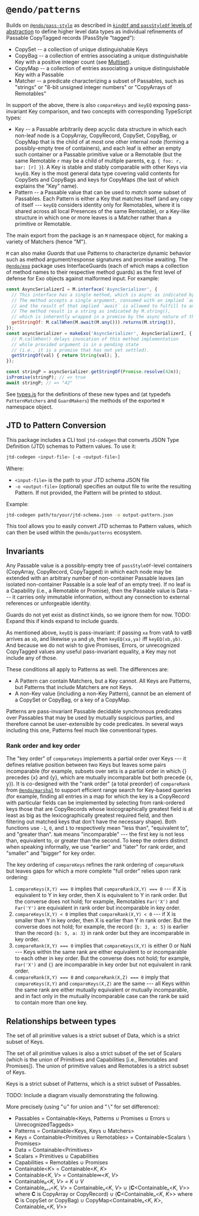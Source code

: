 # `@endo/patterns`

Builds on [`@endo/pass-style`](https://www.npmjs.com/package/@endo/pass-style) as described in [`kindOf` and `passStyleOf` levels of abstraction](./docs/marshal-vs-patterns-level.md) to define higher level data types as individual refinements of Passable CopyTagged records (PassStyle "tagged"):
   - CopySet -- a collection of unique distinguishable Keys
   - CopyBag -- a collection of entries associating a unique distinguishable Key with a positive integer count (see [Multiset](https://en.wikipedia.org/wiki/Multiset)).
   - CopyMap -- a collection of entries associating a unique distinguishable Key with a Passable
   - Matcher -- a predicate characterizing a subset of Passables, such as "strings" or "8-bit unsigned integer numbers" or "CopyArrays of Remotables"

In support of the above, there is also `compareKeys` and `keyEQ` exposing pass-invariant Key comparison, and two concepts with corresponding TypeScript types:
   - Key -- a Passable arbitrarily deep acyclic data structure in which each non-leaf node is a CopyArray, CopyRecord, CopySet, CopyBag, or CopyMap that is the child of at most one other internal node (forming a possibly-empty tree of containers), and each leaf is either an empty such container or a Passable primitive value or a Remotable (but the same Remotable `r` may be a child of multiple parents, e.g. `{ foo: r, bar: [r] }`). A Key is stable and stably comparable with other Keys via `keyEQ`. Key is the most general data type covering valid contents for CopySets and CopyBags and keys for CopyMaps (the last of which explains the "Key" name).
   - Pattern -- a Passable value that can be used to *match* some subset of Passables. Each Pattern is either a Key that matches itself (and any copy of itself --- `keyEQ` considers identity only for Remotables, where it is shared across all local Presences of the same Remotable), or a Key-like structure in which one or more leaves is a Matcher rather than a primitive or Remotable.

The main export from the package is an `M` namespace object, for making a variety of Matchers (hence "M").

`M` can also make _Guards_ that use Patterns to characterize dynamic behavior such as method argument/response signatures and promise awaiting. The [`@endo/exo`](https://www.npmjs.com/package/@endo/exo) package uses InterfaceGuards (each of which maps a collection of method names to their respective method guards) as the first level of defense for Exo objects against malformed input. For example:
```js
const AsyncSerializerI = M.interface('AsyncSerializer', {
  // This interface has a single method, which is async as indicated by M.callWhen().
  // The method accepts a single argument, consumed with an implied `await` as indicated by M.await(),
  // and the result of that implied `await` is allowed to fulfill to any value per M.any().
  // The method result is a string as indicated by M.string(),
  // which is inherently wrapped in a promise by the async nature of the method.
  getStringOf: M.callWhen(M.await(M.any())).returns(M.string()),
});
const asyncSerializer = makeExo('AsyncSerializer', AsyncSerializerI, {
  // M.callWhen() delays invocation of this method implementation
  // while provided argument is in a pending state
  // (i.e., it is a promise that has not yet settled).
  getStringOf(val) { return String(val); },
});

const stringP = asyncSerializer.getStringOf(Promise.resolve(42n));
isPromise(stringP); // => true
await stringP; // => "42"
```

See [types.js](./src/types.js) for the definitions of these new types and (at typedefs `PatternMatchers` and `GuardMakers`) the methods of the exported `M` namespace object.

## JTD to Pattern Conversion

This package includes a CLI tool `jtd-codegen` that converts JSON Type Definition (JTD) schemas to Pattern values. To use it:

```bash
jtd-codegen <input-file> [-o <output-file>]
```

Where:
- `<input-file>` is the path to your JTD schema JSON file
- `-o <output-file>` (optional) specifies an output file to write the resulting Pattern. If not provided, the Pattern will be printed to stdout.

Example:
```bash
jtd-codegen path/to/your/jtd-schema.json -o output-pattern.json
```

This tool allows you to easily convert JTD schemas to Pattern values, which can then be used within the `@endo/patterns` ecosystem.

## Invariants

Any Passable value is a possibly-empty tree of `passStyleOf`-level containers (CopyArray, CopyRecord, CopyTagged) in which each node may be extended with an arbitrary number of non-container Passable leaves (an isolated non-container Passable is a sole leaf of an empty tree).
If no leaf is a Capability (i.e., a Remotable or Promise), then the Passable value is Data --- it carries only immutable information, without any connection to external references or unforgeable identity.

Guards do not yet exist as distinct kinds, so we ignore them for now. TODO: Expand this if kinds expand to include guards.

As mentioned above, `keyEQ` is pass-invariant: if passing `xa` from vatA to vatB arrives as `xb`, and likewise `ya` and `yb`, then `keyEQ(xa,ya)` iff `keyEQ(xb,yb)`. And because we do not wish to give Promises, Errors, or unrecognized CopyTagged values any useful pass-invariant equality, a Key may not include any of those.

These conditions all apply to Patterns as well. The differences are:
   * A Pattern can contain Matchers, but a Key cannot. All Keys are Patterns, but Patterns that include Matchers are not Keys.
   * A non-Key value (including a non-Key Pattern), cannot be an element of a CopySet or CopyBag, or a key of a CopyMap.

Patterns are pass-invariant Passable decidable synchronous predicates over Passables that may be used by mutually suspicious parties, and therefore cannot be user-extensible by code predicates. In several ways including this one, Patterns feel much like conventional types.

### Rank order and key order

The "key order" of `compareKeys` implements a partial order over Keys --- it defines relative position between two Keys but leaves some pairs incomparable (for example, subsets over sets is a partial order in which {} precedes {x} and {y}, which are mutually incomparable but both precede {x, y}).
It is co-designed with the "rank order" (a total preorder) of `compareRank` from [`@endo/marshal`](https://www.npmjs.com/package/@endo/marshal) to support efficient range search for Key-based queries (for example, finding all entries in a map for which the key is a CopyRecord with particular fields can be implemented by selecting from rank-ordered keys those that are CopyRecords whose lexicographically greatest field is at least as big as the lexicographically greatest required field, and then filtering out matched keys that don't have the necessary shape).
Both functions use `-1`, `0`, and `1` to respectively mean "less than", "equivalent to", and "greater than".
`NaN` means "incomparable" --- the first key is not less than, equivalent to, or greater than the second.
To keep the orders distinct when speaking informally, we use "earlier" and "later" for rank order, and "smaller" and "bigger" for key order.

The key ordering of `compareKeys` refines the rank ordering of `compareRank` but leaves gaps for which a more complete "full order" relies upon rank ordering:
1. `compareKeys(X,Y) === 0` implies that `compareRank(X,Y) === 0` --- if X
   is equivalent to Y in key order, then X is equivalent to Y in rank order.
   But the converse does not hold; for example, Remotables `Far('X')` and
   `Far('Y')` are equivalent in rank order but incomparable in key order.
2. `compareKeys(X,Y) < 0` implies that `compareRank(X,Y) < 0` --- if X is
   smaller than Y in key order, then X is earlier than Y in rank order.
   But the converse does not hold; for example, the record `{b: 3, a: 5}`
   is earlier than the record `{b: 5, a: 3}` in rank order but they are
   incomparable in key order.
3. `compareRank(X,Y) === 0` implies that `compareKeys(X,Y)` is either
   0 or NaN --- Keys within the same rank are either equivalent to or
   incomparable to each other in key order. But the converse does not hold;
   for example, `Far('X')` and `{}` are incomparable in key order but not
   equivalent in rank order.
4. `compareRank(X,Y) === 0` and `compareRank(X,Z) === 0` imply that
   `compareKeys(X,Y)` and `compareKeys(X,Z)` are the same --- all Keys within
   the same rank are either mutually equivalent or mutually incomparable, and
   in fact only in the mutually incomparable case can the rank be said to
   contain more than one key.

## Relationships between types

The set of all primitive values is a strict subset of Data, which is a strict subset of Keys.

The set of all primitive values is also a strict subset of the set of Scalars (which is the union of Primitives and Capabilities [i.e., Remotables and Promises]). The union of primitive values and Remotables is a strict subset of Keys.

Keys is a strict subset of Patterns, which is a strict subset of Passables.

TODO: Include a diagram visually demonstrating the following.

More precisely (using "∪" for union and "∖" for set difference):
* Passables = Containable\<Keys, Patterns ∪ Promises ∪ Errors ∪ UnrecognizedTaggeds>
* Patterns = Containable\<Keys, Keys ∪ Matchers>
* Keys = Containable\<Primitives ∪ Remotables> = Containable\<Scalars ∖ Promises>
* Data = Containable\<Primitives>
* Scalars = Primitives ∪ Capabilities
* Capabilities = Remotables ∪ Promises
* Containable\<_K_> = Containable\<_K_, _K_>
* Containable\<_K_, _V_> = Containable∞\<_K_, _V_>
* Containable₀\<_K_, _V_> = _K_ ∪ _V_
* Containableₙ₊₁\<_K_, _V_> = Containableₙ\<_K_, _V_> ∪ (**C**\<Containableₙ\<_K_, _V_>> where **C** is CopyArray or CopyRecord) ∪ (**C**\<Containableₙ\<_K_, _K_>> where **C** is CopySet or CopyBag) ∪ CopyMap\<Containableₙ\<_K_, _K_>, Containableₙ\<_K_, _V_>>
